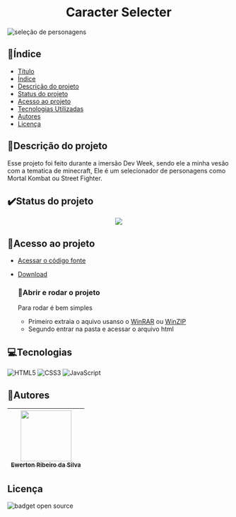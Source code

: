<h1 align="center" >Caracter Selecter</h1>

![seleção de personagens](https://gcdnb.pbrd.co/images/VS0zCzE0VbiB.png?o=1)
  
## :bookmark_tabs:Índice
* [Título](#caracter-selecter)
* [Índice](#índice)
* [Descrição do projeto](#descrição-do-projeto)
* [Status do projeto](#status-do-projeto)
* [Acesso ao projeto](#acesso-ao-projeto)
* [Tecnologias Utilizadas](tecnologias-utilizadas)
* [Autores](autores)
* [Licença](licença)

## :memo:Descrição do projeto
Esse projeto foi feito durante a imersão Dev Week, sendo ele a minha vesão com a tematica de minecraft, Ele é um selecionador de personagens como Mortal Kombat ou Street Fighter.

## :heavy_check_mark:Status do projeto
<div align="center">
<img src="http://img.shields.io/static/v1?label=STATUS&message=EM%20DESENVOLVIMENTO&color=GREEN&style=for-the-badge"/>
</div>
  
## :open_file_folder:Acesso ao projeto
* [Acessar o código fonte](https://github.com/ewerton-html/caracter-selecter)

* [Download](https://github.com/ewerton-html/caracter-selecter/archive/refs/heads/main.zip)
  
  ### :key:Abrir e rodar o projeto
  Para rodar é bem simples
  * Primeiro extraia o aquivo usanso o [WinRAR](https://www.winrarbrasil.com.br/winrar/download.mv) ou [WinZIP](https://www.winzip.com/br/pages/download/winzip-v1/?x-target=ppc&promo=ppc&gclid=Cj0KCQjw4uaUBhC8ARIsANUuDjUnefyZ9hOjBbWNzPLefqgHsJINi236RnOuDcDvCaJOPyuPj0rh-1UaAs_xEALw_wcB) 
  * Segundo entrar na pasta e acessar o arquivo html

## :computer:Tecnologias
![HTML5](https://img.shields.io/badge/html5-%23E34F26.svg?style=for-the-badge&logo=html5&logoColor=white)
![CSS3](https://img.shields.io/badge/css3-%231572B6.svg?style=for-the-badge&logo=css3&logoColor=white)
![JavaScript](https://img.shields.io/badge/javascript-%23323330.svg?style=for-the-badge&logo=javascript&logoColor=%23F7DF1E)

## :busts_in_silhouette:Autores
| [<img src="https://avatars.githubusercontent.com/u/79203892?v=4" width=115><br><sub>Ewerton Ribeiro da Silva</sub>](https://github.com/ewerton-html) |
| :---: |

## Licença
  ![badget open source](https://img.shields.io/github/license/ewerton-html/caracter-selecter?style=social)
  
